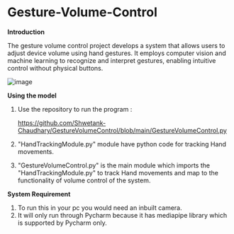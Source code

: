 # Gesture-Volume-Control
**Introduction** 

The gesture volume control project develops a system that allows users to adjust device volume using hand gestures. It employs computer vision and machine learning to recognize and interpret gestures, enabling intuitive control without physical buttons.

![image](https://github.com/Shwetank-Chaudhary/GestureVolumeControl/assets/84504016/7849bb2a-2a8c-42bd-a171-3d16a26467b0)

**Using the model**

1. Use the repository to run the program :

   https://github.com/Shwetank-Chaudhary/GestureVolumeControl/blob/main/GestureVolumeControl.py
3. "HandTrackingModule.py" module have python code for tracking Hand movements.
4. "GestureVolumeControl.py" is the main module which imports the "HandTrackingModule.py" to track Hand movements and map to the functionality of volume control of the system.

**System Requirement**
1. To run this in your pc you would need an inbuilt camera.
2. It will only run through Pycharm because it has mediapipe library which is supported by Pycharm only.
